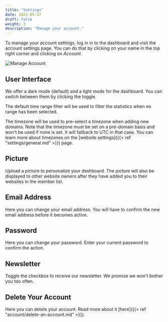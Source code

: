 ```yaml
---
title: "Settings"
date: 2021-05-27
draft: false
weight: 3
description: "Manage your account."
---
```


To manage your account settings, log in in to the dashboard and visit the account settings page. You can do that by clicking on your name in the top right corner and clicking on *Account*.

![Manage Account](/account/account.png)

## User Interface

We offer a dark mode (default) and a light mode for the dashboard. You can switch between them by clicking the toggle.

The default time range filter will be used to filter the statistics when no range has been selected.

The timezone will be used to pre-select a timezone when adding new domains. Note that the timezone must be set on a pre-domain basis and won't be used if none is set. It will fallback to UTC in that case. You can learn more about timezones on the [website settings]({{< ref "settings/general.md" >}}) page.

## Picture

Upload a picture to personalize your dashboard. The picture will also be displayed to other website owners after they have added you to their websites in the member list.

## Email Address

Here you can change your email address. You will have to confirm the new email address before it becomes active.

## Password

Here you can change your password. Enter your current password to confirm the action.

## Newsletter

Toggle the checkbox to receive our newsletter. We promise we won't bother you too often.

## Delete Your Account

Here you can delete your account. Read more about it [here]({{< ref "account/delete-an-account.md" >}}).

